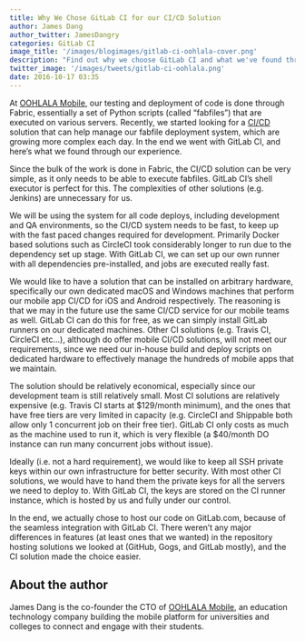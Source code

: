 ```yaml
---
title: Why We Chose GitLab CI for our CI/CD Solution
author: James Dang
author_twitter: JamesDangry
categories: GitLab CI
image_title: '/images/blogimages/gitlab-ci-oohlala-cover.png'
description: "Find out why we choose GitLab CI and what we've found through our experience using it."
twitter_image: '/images/tweets/gitlab-ci-oohlala.png'
date: 2016-10-17 03:35
---
```



At [OOHLALA Mobile][oohlala], our testing and deployment of code is done 
through Fabric, essentially a set of Python scripts (called “fabfiles”) that 
are executed on various servers. Recently, we started looking for a [CI/CD][ci-cd] 
solution that can help manage our fabfile deployment system, which are growing 
more complex each day. In the end we went with GitLab CI, and here’s what we 
found through our experience.

Since the bulk of the work is done in Fabric, the CI/CD solution can be very simple, 
as it only needs to be able to execute fabfiles. GitLab CI’s shell executor is perfect 
for this. The complexities of other solutions (e.g. Jenkins) are unnecessary for us.

We will be using the system for all code deploys, including development and QA environments, 
so the CI/CD system needs to be fast, to keep up with the fast paced changes required for 
development. Primarily Docker based solutions such as CircleCI took considerably longer 
to run due to the dependency set up stage. With GitLab CI, we can set up our own runner 
with all dependencies pre-installed, and jobs are executed really fast.

We would like to have a solution that can be installed on arbitrary hardware, specifically 
our own dedicated macOS and Windows machines that perform our mobile app CI/CD for iOS and 
Android respectively. The reasoning is that we may in the future use the same CI/CD service 
for our mobile teams as well. GitLab CI can do this for free, as we can simply install GitLab 
runners on our dedicated machines. Other CI solutions (e.g. Travis CI, CircleCI etc…), although 
do offer mobile CI/CD solutions, will not meet our requirements, since we need our in-house 
build and deploy scripts on dedicated hardware to effectively manage the hundreds of mobile apps that we maintain.

The solution should be relatively economical, especially since our development team
is still relatively small. Most CI solutions are relatively expensive (e.g. Travis 
CI starts at $129/month minimum), and the ones that have free tiers are very 
limited in capacity (e.g. CircleCI and Shippable both allow only 1 concurrent 
job on their free tier). GitLab CI only costs as much as the machine used to run it, 
which is very flexible (a $40/month DO instance can run many concurrent jobs without issue).

Ideally (i.e. not a hard requirement), we would like to keep all SSH private keys 
within our own infrastructure for better security. With most other CI solutions, 
we would have to hand them the private keys for all the servers we need to deploy to. 
With GitLab CI, the keys are stored on the CI runner instance, which is hosted by us 
and fully under our control.

In the end, we actually chose to host our code on GitLab.com, because of the seamless 
integration with GitLab CI. There weren’t any major differences in features 
(at least ones that we wanted) in the repository hosting solutions we looked at 
(GitHub, Gogs, and GitLab mostly), and the CI solution made the choice easier.

## About the author

James Dang is the co-founder the CTO of [OOHLALA Mobile][oohlala], an education technology 
company building the mobile platform for universities and colleges to connect and 
engage with their students. 

<!-- identifiers -->

[ci-cd]: /2016/08/05/continuous-integration-delivery-and-deployment-with-gitlab/
[oohlala]: https://oohlalamobile.com/
[oohlala-jobs]: https://oohlalamobile.com/jobs/